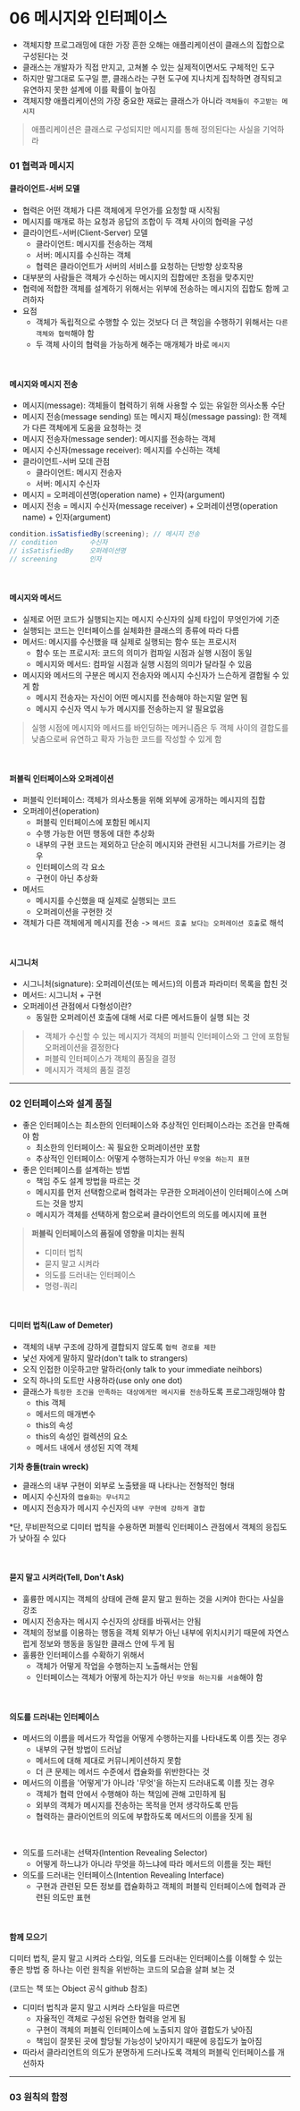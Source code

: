 # 06 메시지와 인터페이스

- 객체지향 프로그래밍에 대한 가장 흔한 오해는 애플리케이션이 클래스의 집합으로 구성된다는 것
- 클래스는 개발자가 직접 만지고, 고쳐볼 수 있는 실제적이면서도 구체적인 도구
- 하지만 말그대로 도구일 뿐, 클래스라는 구현 도구에 지나치게 집착하면 경직되고 유연하지 못한 설계에 이를 확률이 높아짐
- 객체지향 애플리케이션의 가장 중요한 재료는 클래스가 아니라 `객체들이 주고받는 메시지`

> 애플리케이션은 클래스로 구성되지만 메시지를 통해 정의된다는 사실을 기억하라

### 01 협력과 메시지

#### 클라이언트-서버 모델

- 협력은 어떤 객체가 다른 객체에게 무언가를 요청할 때 시작됨
- 메시지를 매개로 하는 요청과 응답의 조합이 두 객체 사이의 협력을 구성
- 클라이언트-서버(Client-Server) 모델
    - 클라이언트: 메시지를 전송하는 객체
    - 서버: 메시지를 수신하는 객체
    - 협력은 클라이언트가 서버의 서비스를 요청하는 단방향 상호작용
- 대부분의 사람들은 객체가 수신하는 메시지의 집합에만 초점을 맞추지만
- 협력에 적합한 객체를 설계하기 위해서는 위부에 전송하는 메시지의 집합도 함께 고려하자
- 요점
    - 객체가 독립적으로 수행할 수 있는 것보다 더 큰 책임을 수행하기 위해서는 `다른 객체와 협력`해야 함
    - 두 객체 사이의 협력을 가능하게 해주는 매개체가 바로 `메시지`

<br/>

#### 메시지와 메시지 전송

- 메시지(message): 객체들이 협력하기 위해 사용할 수 있는 유일한 의사소통 수단
- 메시지 전송(message sending) 또는 메시지 패싱(message passing): 한 객체가 다른 객체에게 도움을 요청하는 것
- 메시지 전송자(message sender): 메시지를 전송하는 객체
- 메시지 수신자(message receiver): 메시지를 수신하는 객체
- 클라이언트-서버 모데 관점
    - 클라이언트: 메시지 전송자
    - 서버: 메시지 수신자
- 메시지 = 오퍼레이션명(operation name) + 인자(argument)
- 메시지 전송 = 메시지 수신자(message receiver) + 오퍼레이션명(operation name) + 인자(argument)

```java
condition.isSatisfiedBy(screening); // 메시지 전송
// condition        수신자
// isSatisfiedBy    오퍼레이션명
// screening        인자
```

<br/>

#### 메시지와 메서드

- 실제로 어떤 코드가 실행되는지는 메시지 수신자의 실제 타입이 무엇인가에 기준
- 실행되는 코드는 인터페이스를 실체화한 클래스의 종류에 따라 다름
- 메서드: 메시지를 수신했을 때 실제로 실행되는 함수 또는 프로시저
    - 함수 또는 프로시저: 코드의 의미가 컴파일 시점과 실행 시점이 동일
    - 메시지와 메서드: 컴파일 시점과 실행 시점의 의미가 달라질 수 있음
- 메시지와 메서드의 구분은 메시지 전송자와 메시지 수신자가 느슨하게 결합될 수 있게 함
    - 메시지 전송자는 자신이 어떤 메시지를 전송해야 하는지말 알면 됨
    - 메시지 수신자 역시 누가 메시지를 전송하는지 알 필요없음

> 실행 시점에 메시지와 메서드를 바인딩하는 메커니즘은 두 객체 사이의 결합도를 낮춤으로써 유연하고 확자 가능한 코드를 작성할 수 있게 함

<br/>

#### 퍼블릭 인터페이스와 오퍼레이션

- 퍼블릭 인터페이스: 객체가 의사소통을 위해 외부에 공개하는 메시지의 집합
- 오퍼레이션(operation)
    - 퍼블릭 인터페이스에 포함된 메시지
    - 수행 가능한 어떤 행동에 대한 추상화
    - 내부의 구현 코드는 제외하고 단순히 메시지와 관련된 시그니처를 가르키는 경우
    - 인터페이스의 각 요소
    - 구현이 아닌 추상화
- 메서드
    - 메시지를 수신했을 때 실제로 실행되는 코드
    - 오퍼레이션을 구현한 것
- 객체가 다른 객체에게 메시지를 전송 -> `메서드 호출 보다는 오퍼레이션 호출`로 해석

<br/>

#### 시그니처

- 시그니처(signature): 오퍼레이션(또는 메서드)의 이름과 파라미터 목록을 합친 것
- 메서드: 시그니처 + 구현
- 오퍼레이션 관점에서 다형성이란?
    - 동일한 오퍼레이션 호출에 대해 서로 다른 메서드들이 실행 되는 것

> - 객체가 수신할 수 있는 메시지가 객체의 퍼블릭 인터페이스와 그 안에 포함될 오퍼레이션을 결정한다
> - 퍼블릭 인터페이스가 객체의 품질을 결정
> - 메시지가 객체의 품질 결정


---

### 02 인터페이스와 설계 품질

- 좋은 인터페이스는 최소한의 인터페이스와 추상적인 인터페이스라는 조건을 만족해야 함
    - 최소한의 인터페이스: 꼭 필요한 오퍼레이션만 포함
    - 추상적인 인터페이스: 어떻게 수행하는지가 아닌 `무엇을 하는지 표현`
- 좋은 인터페이스를 설계하는 방법
    - 책임 주도 설계 방법을 따르는 것
    - 메시지를 먼저 선택함으로써 협력과는 무관한 오퍼레이션이 인터페이스에 스며드는 것을 방지
    - 메시지가 객체를 선택하게 함으로써 클라이언트의 의도를 메시지에 표현

> **퍼블릭 인터페이스의 품질에 영향을 미치는 원칙**
>  - 디미터 법칙
>  - 묻지 말고 시켜라
>  - 의도를 드러내는 인터페이스
>  - 명령-쿼리

<br/>

#### 디미터 법칙(Law of Demeter)

- 객체의 내부 구조에 강하게 결합되지 않도록 `협력 경로를 제한`
- 낯선 자에게 말하지 말라(don't talk to strangers)
- 오직 인접한 이웃하고만 말하라(only talk to your immediate neihbors)
- 오직 하나의 도트만 사용하라(use only one dot)
- 클래스가 `특정한 조건을 만족하는 대상에게만 메시지를 전송`하도록 프로그래밍해야 함
    - this 객체
    - 메서드의 매개변수
    - this의 속성
    - this의 속성인 컬렉션의 요소
    - 메서드 내에서 생성된 지역 객체

**기차 충돌(train wreck)**
- 클래스의 내부 구현이 외부로 노출됐을 때 나타나는 전형적인 형태
- 메시지 수신자의 `캡슐화는 무너지고`
- 메시지 전송자가 메시지 수신자의 `내부 구현에 강하게 결합`

*단, 무비판적으로 디미터 법칙을 수용하면 퍼블릭 인터페이스 관점에서 객체의 응집도가 낮아질 수 있다

<br/>

#### 묻지 말고 시켜라(Tell, Don't Ask)

- 훌륭한 메시지는 객체의 상태에 관해 묻지 말고 원하는 것을 시켜야 한다는 사실을 강조
- 메시지 전송자는 메시지 수신자의 상태를 바꿔서는 안됨
- 객체의 정보를 이용하는 행동을 객체 외부가 아닌 내부에 위치시키기 때문에 자연스럽게 정보와 행동을 동일한 클래스 안에 두게 됨
- 훌륭한 인터페이스를 수확하기 위해서
    - 객체가 어떻게 작업을 수행하는지 노출해서는 안됨
    - 인터페이스는 객체가 어떻게 하는지가 아닌 `무엇을 하는지를 서술`해야 함

<br/>

#### 의도를 드러내는 인터페이스

- 메서드의 이름을 메서드가 작업을 어떻게 수행하는지를 나타내도록 이름 짓는 경우
    - 내부의 구현 방법이 드러남
    - 메서드에 대해 제대로 커뮤니케이션하지 못함
    - 더 큰 문제는 메서드 수준에서 캡슐화를 위반한다는 것
- 메서드의 이름을 '어떻게'가 아니라 '무엇'을 하는지 드러내도록 이름 짓는 경우
    - 객체가 협력 안에서 수행해야 하는 책임에 관해 고민하게 됨
    - 외부의 객체가 메시지를 전송하는 목적을 먼저 생각하도록 만듬
    - 협력하는 클라이언트의 의도에 부합하도록 메서드의 이름을 짓게 됨

<br/>

- 의도를 드러내는 선택자(Intention Revealing Selector)
    - 어떻게 하느냐가 아니라 무엇을 하느냐에 따라 메서드의 이름을 짓는 패턴
- 의도를 드러내는 인터페이스(Intention Revealing Interface)
    - 구현과 관련된 모든 정보를 캡슐화하고 객체의 퍼블릭 인터페이스에 협력과 관련된 의도만 표현

<br/>

#### 함께 모으기

디미터 법칙, 묻지 말고 시켜라 스타일, 의도를 드러내는 인터페이스를 이해할 수 있는 좋은 방법 중 하나는 이런 원칙을 위반하는 코드의 모습을 살펴 보는 것

(코드는 책 또는 Object 공식 github 참조)

- 디미터 법칙과 묻지 말고 시켜라 스타일을 따르면
    - 자율적인 객체로 구성된 유연한 협력을 얻게 됨
    - 구현이 객체의 퍼블릭 인터페이스에 노출되지 않아 결합도가 낮아짐
    - 책임이 잘못된 곳에 할당될 가능성이 낮아지기 때문에 응집도가 높아짐
- 따라서 클라리언트의 의도가 분명하게 드러나도록 객체의 퍼블릭 인터페이스를 개선하자


---

### 03 원칙의 함정
